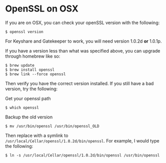 # OpenSSL on OSX

If you are on OSX, you can check your openSSL version with the following:

    $ openssl version

For Keyshare and Gatekeeper to work, you will need version 1.0.2d **or** 1.0.1p.

If you have a version less than what was specified above, you can upgrade through homebrew like so:

    $ brew update
    $ brew install openssl
    $ brew link --force openssl

Then verify you have the correct version installed. If you still have a bad version, try the following:

Get your openssl path

    $ which openssl

Backup the old version

    $ mv /usr/bin/openssl /usr/bin/openssl_OLD

Then replace with a symlink to `/usr/local/Cellar/openssl/1.0.2d/bin/openssl`. For example, I would type the following:

    $ ln -s /usr/local/Cellar/openssl/1.0.2d/bin/openssl /usr/bin/openssl
